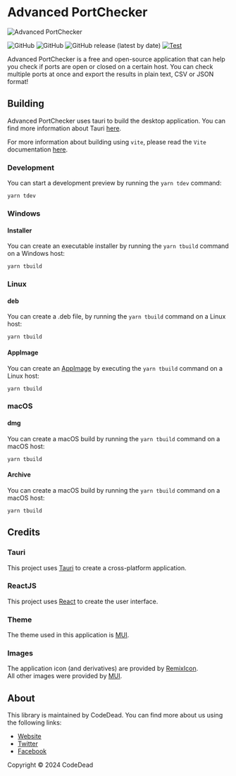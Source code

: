 # Advanced PortChecker

![Advanced PortChecker](https://i.imgur.com/vdt1sXZ.png)

![GitHub](https://img.shields.io/badge/language-JavaScript+Rust-green)
![GitHub](https://img.shields.io/github/license/CodeDead/Advanced-PortChecker)
![GitHub release (latest by date)](https://img.shields.io/github/v/release/CodeDead/Advanced-PortChecker)
[![Test](https://github.com/CodeDead/Advanced-PortChecker/actions/workflows/test.yml/badge.svg)](https://github.com/CodeDead/Advanced-PortChecker/actions/workflows/test.yml)

Advanced PortChecker is a free and open-source application that can help you check if ports are open or closed on a certain host. You can check multiple ports at once and export the results in plain text, CSV or JSON format!

## Building

Advanced PortChecker uses tauri to build the desktop application. You can find more information about Tauri [here](https://tauri.app/v1/guides/).

For more information about building using `vite`, please read the `Vite` documentation [here](https://vitejs.dev/guide/build.html).

### Development

You can start a development preview by running the `yarn tdev` command:
```shell
yarn tdev
```

### Windows

#### Installer

You can create an executable installer by running the `yarn tbuild` command on a Windows host:
```shell
yarn tbuild
```

### Linux

#### deb

You can create a .deb file, by running the `yarn tbuild` command on a Linux host:
```shell
yarn tbuild
```

#### AppImage

You can create an [AppImage](https://appimage.github.io/) by executing the `yarn tbuild` command on a Linux host:
```shell
yarn tbuild
```

### macOS

#### dmg

You can create a macOS build by running the `yarn tbuild` command on a macOS host:
```shell
yarn tbuild
```

#### Archive

You can create a macOS build by running the `yarn tbuild` command on a macOS host:
```shell
yarn tbuild
```

## Credits

### Tauri

This project uses [Tauri](https://tauri.app/) to create a cross-platform application.

### ReactJS

This project uses [React](https://reactjs.org/) to create the user interface.

### Theme

The theme used in this application is [MUI](https://mui.com/).

### Images

The application icon (and derivatives) are provided by [RemixIcon](https://remixicon.com/).  
All other images were provided by [MUI](https://mui.com/material-ui/material-icons/).

## About

This library is maintained by CodeDead. You can find more about us using the following links:
* [Website](https://codedead.com/)
* [Twitter](https://twitter.com/C0DEDEAD/)
* [Facebook](https://facebook.com/deadlinecodedead/)

Copyright © 2024 CodeDead
